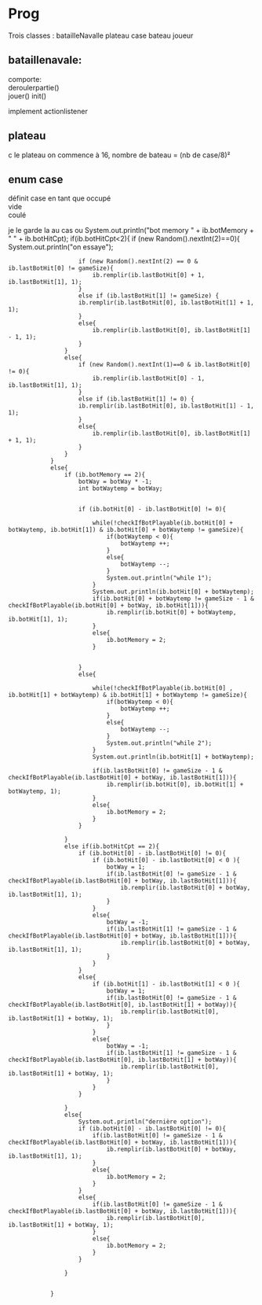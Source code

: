 # Prog

Trois classes : batailleNavalle
plateau
case
bateau
joueur

## bataillenavale:
comporte:  
deroulerpartie()  
jouer() 
init()

implement actionlistener

## plateau
c le plateau
on commence à 16, nombre de bateau = (nb de case/8)²  

## enum case
définit case en tant que 
occupé  
vide  
coulé

je le garde la au cas ou
System.out.println("bot memory " + ib.botMemory + " " + ib.botHitCpt);
                if(ib.botHitCpt<2){
                    if (new Random().nextInt(2)==0){
                        System.out.println("on essaye");

                        if (new Random().nextInt(2) == 0 & ib.lastBotHit[0] != gameSize){
                            ib.remplir(ib.lastBotHit[0] + 1, ib.lastBotHit[1], 1);
                        }
                        else if (ib.lastBotHit[1] != gameSize) {
                        ib.remplir(ib.lastBotHit[0], ib.lastBotHit[1] + 1, 1);
                        }
                        else{
                            ib.remplir(ib.lastBotHit[0], ib.lastBotHit[1] - 1, 1);
                        }
                    }
                    else{
                        if (new Random().nextInt(1)==0 & ib.lastBotHit[0] != 0){
                            ib.remplir(ib.lastBotHit[0] - 1, ib.lastBotHit[1], 1);
                        }
                        else if (ib.lastBotHit[1] != 0) {
                        ib.remplir(ib.lastBotHit[0], ib.lastBotHit[1] - 1, 1);
                        }
                        else{
                            ib.remplir(ib.lastBotHit[0], ib.lastBotHit[1] + 1, 1);
                        }
                    }
                }
                else{
                    if (ib.botMemory == 2){
                        botWay = botWay * -1;
                        int botWaytemp = botWay;

                        
                        if (ib.botHit[0] - ib.lastBotHit[0] != 0){

                            while(!checkIfBotPlayable(ib.botHit[0] + botWaytemp, ib.botHit[1]) & ib.botHit[0] + botWaytemp != gameSize){
                                if(botWaytemp < 0){
                                    botWaytemp ++;
                                }
                                else{
                                    botWaytemp --;
                                }
                                System.out.println("while 1");
                            }
                            System.out.println(ib.botHit[0] + botWaytemp);
                            if(ib.botHit[0] + botWaytemp != gameSize - 1 & checkIfBotPlayable(ib.botHit[0] + botWay, ib.botHit[1])){
                                ib.remplir(ib.botHit[0] + botWaytemp, ib.botHit[1], 1);
                            }
                            else{
                                ib.botMemory = 2;
                            }
                            

                        }
                        else{

                            while(!checkIfBotPlayable(ib.botHit[0] , ib.botHit[1] + botWaytemp) & ib.botHit[1] + botWaytemp != gameSize){
                                if(botWaytemp < 0){
                                    botWaytemp ++;
                                }
                                else{
                                    botWaytemp --;
                                }
                                System.out.println("while 2");
                            }
                            System.out.println(ib.botHit[1] + botWaytemp);

                            if(ib.lastBotHit[0] != gameSize - 1 & checkIfBotPlayable(ib.lastBotHit[0] + botWay, ib.lastBotHit[1])){
                                ib.remplir(ib.botHit[0], ib.botHit[1] + botWaytemp, 1);
                            }
                            else{
                                ib.botMemory = 2;
                            }
                        }
                        
                    }       
                    else if(ib.botHitCpt == 2){   
                        if (ib.botHit[0] - ib.lastBotHit[0] != 0){
                            if (ib.botHit[0] - ib.lastBotHit[0] < 0 ){
                                botWay = 1;
                                if(ib.lastBotHit[0] != gameSize - 1 & checkIfBotPlayable(ib.lastBotHit[0] + botWay, ib.lastBotHit[1])){
                                    ib.remplir(ib.lastBotHit[0] + botWay, ib.lastBotHit[1], 1);
                                }
                            }
                            else{
                                botWay = -1;
                                if(ib.lastBotHit[1] != gameSize - 1 & checkIfBotPlayable(ib.lastBotHit[0] + botWay, ib.lastBotHit[1])){
                                    ib.remplir(ib.lastBotHit[0] + botWay, ib.lastBotHit[1], 1);
                                }
                            }
                        }   
                        else{
                            if (ib.botHit[1] - ib.lastBotHit[1] < 0 ){
                                botWay = 1;
                                if(ib.lastBotHit[0] != gameSize - 1 & checkIfBotPlayable(ib.lastBotHit[0], ib.lastBotHit[1] + botWay)){
                                    ib.remplir(ib.lastBotHit[0], ib.lastBotHit[1] + botWay, 1);
                                }
                            }
                            else{
                                botWay = -1;
                                if(ib.lastBotHit[1] != gameSize - 1 & checkIfBotPlayable(ib.lastBotHit[0], ib.lastBotHit[1] + botWay)){
                                    ib.remplir(ib.lastBotHit[0], ib.lastBotHit[1] + botWay, 1);
                                }
                            }
                        }
  
                    }       
                    else{
                        System.out.println("dernière option");
                        if (ib.botHit[0] - ib.lastBotHit[0] != 0){
                            if(ib.lastBotHit[0] != gameSize - 1 & checkIfBotPlayable(ib.lastBotHit[0] + botWay, ib.lastBotHit[1])){
                                ib.remplir(ib.lastBotHit[0] + botWay, ib.lastBotHit[1], 1);
                            }
                            else{
                                ib.botMemory = 2;
                            }
                        }
                        else{
                            if(ib.lastBotHit[0] != gameSize - 1 & checkIfBotPlayable(ib.lastBotHit[0] + botWay, ib.lastBotHit[1])){
                                ib.remplir(ib.lastBotHit[0], ib.lastBotHit[1] + botWay, 1);
                            }
                            else{
                                ib.botMemory = 2;
                            }
                        }

                    }


                }


